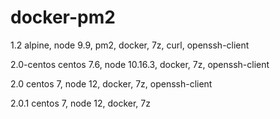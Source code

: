 # docker-pm2
1.2 
alpine, node 9.9, pm2, docker, 7z, curl, openssh-client

2.0-centos 
centos 7.6, node 10.16.3, docker, 7z, openssh-client

2.0
centos 7, node 12, docker, 7z, openssh-client

2.0.1
centos 7, node 12, docker, 7z

